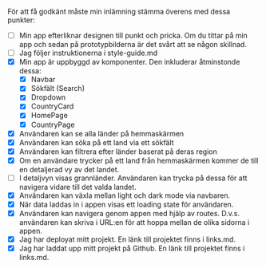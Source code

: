 För att få godkänt måste min inlämning stämma överens med dessa punkter:

-   [ ] Min app efterliknar designen till punkt och pricka. Om du tittar på min app och sedan på prototypbilderna är det svårt att se någon skillnad.
-   [ ] Jag följer instruktionerna i style-guide.md
-   [x] Min app är uppbyggd av komponenter. Den inkluderar åtminstonde dessa:
    -   [x] Navbar
    -   [x] Sökfält (Search)
    -   [x] Dropdown
    -   [x] CountryCard
    -   [x] HomePage
    -   [x] CountryPage
-   [x] Användaren kan se alla länder på hemmaskärmen
-   [x] Användaren kan söka på ett land via ett sökfält
-   [x] Användaren kan filtrera efter länder baserat på deras region
-   [x] Om en användare trycker på ett land från hemmaskärmen kommer de till en detaljerad vy av det landet.
-   [ ] I detaljvyn visas grannländer. Användaren kan trycka på dessa för att navigera vidare till det valda landet.
-   [x] Användaren kan växla mellan light och dark mode via navbaren.
-   [x] När data laddas in i appen visas ett loading state för användaren.
-   [x] Användaren kan navigera genom appen med hjälp av routes. D.v.s. användaren kan skriva i URL:en för att hoppa mellan de olika sidorna i appen.
-   [x] Jag har deployat mitt projekt. En länk till projektet finns i links.md.
-   [x] Jag har laddat upp mitt projekt på Github. En länk till projektet finns i links.md.
